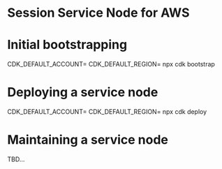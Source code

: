 # Session Service Node for AWS

# Initial bootstrapping

CDK_DEFAULT_ACCOUNT= CDK_DEFAULT_REGION= npx cdk bootstrap

# Deploying a service node

CDK_DEFAULT_ACCOUNT= CDK_DEFAULT_REGION= npx cdk deploy

# Maintaining a service node

TBD...